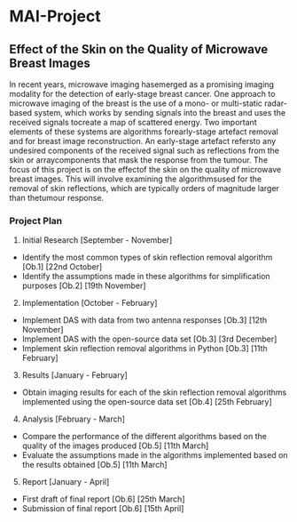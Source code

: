 # MAI-Project
## Effect of the Skin on the Quality of Microwave Breast Images
In recent years, microwave imaging hasemerged as a promising imaging modality for the detection of early-stage breast cancer. One approach to microwave imaging of the breast is the use of a mono- or multi-static radar-based system, which works by sending signals into the breast and uses the received signals tocreate a map of scattered energy.  Two important elements of these systems are algorithms forearly-stage artefact removal and for breast image reconstruction. An early-stage artefact refersto any undesired components of the received signal such as reflections from the skin or arraycomponents that mask the response from the tumour.  The focus of this project is on the effectof the skin on the quality of microwave breast images.  This will involve examining the algorithmsused for the removal of skin reflections, which are typically orders of magnitude larger than thetumour response.

### Project Plan
1. Initial Research [September - November]
* Identify the most common types of skin reflection removal algorithm [Ob.1] [22nd October]
* Identify the assumptions made in these algorithms for simplification purposes [Ob.2] [19th November]  
2. Implementation [October - February]
* Implement DAS with data from two antenna responses [Ob.3] [12th November]
* Implement DAS with the open-source data set [Ob.3] [3rd December]
* Implement skin reflection removal algorithms in Python [Ob.3] [11th February]
3. Results [January - February]
* Obtain imaging results for each of the skin reflection removal algorithms implemented using the open-source data set [Ob.4] [25th February]
4. Analysis [February - March]
* Compare the performance of the different algorithms based on the quality of the images produced [Ob.5] [11th March]
* Evaluate the assumptions made in the algorithms implemented based on the results obtained [Ob.5] [11th March]
5. Report [January - April]
* First draft of final report [Ob.6] [25th March]
* Submission of final report [Ob.6] [15th April]
